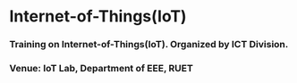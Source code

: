 # Internet-of-Things(IoT)
### Training on Internet-of-Things(IoT). Organized by ICT Division.
### Venue: IoT Lab, Department of EEE, RUET

